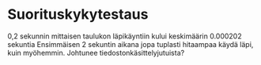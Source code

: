 Suorituskykytestaus
===================
0,2 sekunnin mittaisen taulukon läpikäyntiin kului keskimäärin 
0.000202 sekuntia
Ensimmäisen 2 sekuntin aikana jopa tuplasti hitaampaa käydä läpi, kuin 
myöhemmin. Johtunee tiedostonkäsittelyjutuista?

